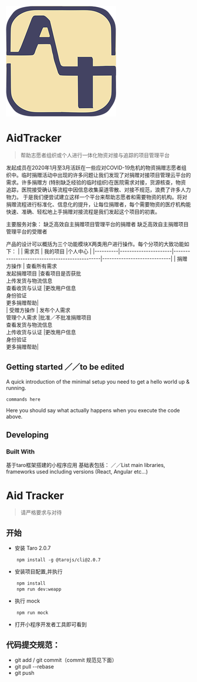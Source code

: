![Logo](src/assets/images/logo.png)

# AidTracker
>帮助志愿者组织或个人进行一体化物资对接与追踪的项目管理平台

发起成员在2020年1月至3月活跃在一些应对COVID-19危机的物资捐赠志愿者组织中。临时捐赠活动中出现的许多问题让我们发现了对捐赠对接项目管理云平台的需求。许多捐赠方 (特别缺乏经验的临时组织)在医院需求对接，货源核查，物资追踪，医院接受确认等流程中因信息收集渠道零散、对接不规范，浪费了许多人力物力。
于是我们便尝试建立这样一个平台来帮助志愿者和需要物资的机构。将对捐赠流程进行标准化、信息化的提升，让每位捐赠者，每个需要物资的医疗机构能快速、准确、轻松地上手捐赠对接流程是我们发起这个项目的初衷。

主要服务对象：
缺乏高效自主捐赠项目管理平台的捐赠者
缺乏高效自主捐赠项目管理平台的受赠者

产品的设计可以概括为三个功能模块X两类用户进行操作。每个分项的大致功能如下：
|          | 需求页                | 我的项目                                       |个人中心                      |
|----------|----------------------|-----------------------------------------------|-----------------------------|
| 捐赠方操作 | 查看所有需求<br/>发起捐赠项目 |查看项目是否获批<br/>上传发货与物流信息<br/>查看收货与认证    |更改用户信息<br/>身份验证<br/>更多捐赠帮助|   
| 受赠方操作 | 发布个人需求<br/>管理个人需求 |批准／不批准捐赠项目<br/>查看发货与物流信息<br/>上传收货与认证 |更改用户信息<br/>身份验证<br/>更多捐赠帮助|


## Getting started ／／to be edited

A quick introduction of the minimal setup you need to get a hello world up &
running.

```shell
commands here
```
Here you should say what actually happens when you execute the code above.

## Developing

### Built With
基于taro框架搭建的小程序应用
基础表包括：
／／List main libraries, frameworks used including versions (React, Angular etc...)


# Aid Tracker

> 请严格要求与对待

## 开始

- 安装 Taro 2.0.7

```
	npm install -g @tarojs/cli@2.0.7
```

- 安装项目配置,并执行

```
	npm install
	npm run dev:weapp
```

- 执行 mock

```
	npm run mock
```

- 打开小程序开发者工具即可看到

## 代码提交规范：

- git add / git commit（commit 规范见下面）
- git pull --rebase
- git push

